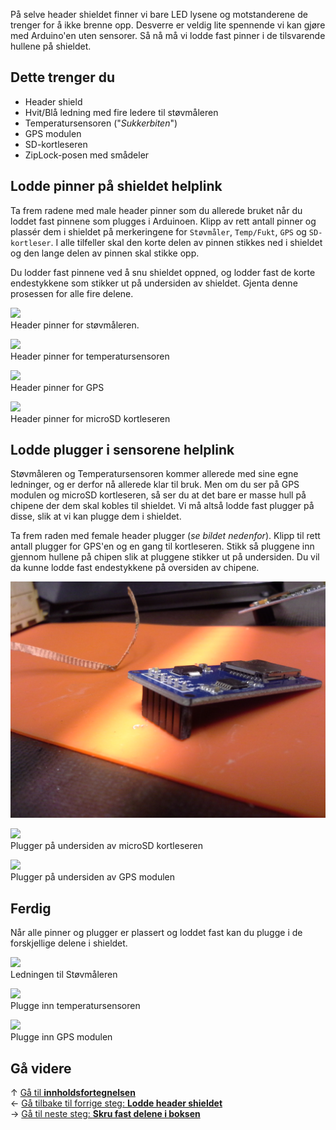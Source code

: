 På selve header shieldet finner vi bare LED lysene og motstanderene de trenger for å ikke brenne opp. Desverre er veldig lite spennende vi kan gjøre med Arduino'en uten sensorer. Så nå må vi lodde fast pinner i de tilsvarende hullene på shieldet.

## Dette trenger du

* Header shield
* Hvit/Blå ledning med fire ledere til støvmåleren
* Temperatursensoren ("*Sukkerbiten*")
* GPS modulen
* SD-kortleseren
* ZipLock-posen med smådeler

## Lodde pinner på shieldet helplink

Ta frem radene med male header pinner som du allerede bruket når du loddet fast pinnene som plugges i Arduinoen. Klipp av rett antall pinner og plassér dem i shieldet på merkeringene for `Støvmåler`, `Temp/Fukt`, `GPS` og `SD-kortleser`. I alle tilfeller skal den korte delen av pinnen stikkes ned i shieldet og den lange delen av pinnen skal stikke opp.

Du lodder fast pinnene ved å snu shieldet oppned, og lodder fast de korte endestykkene som stikker ut på undersiden av shieldet. Gjenta denne prosessen for alle fire delene.

![][header-pins-pm]  
Header pinner for støvmåleren.

![][header-pins-dht]  
Header pinner for temperatursensoren

![][header-pins-gps]  
Header pinner for GPS

![][header-pins-sd]  
Header pinner for microSD kortleseren

## Lodde plugger i sensorene helplink

Støvmåleren og Temperatursensoren kommer allerede med sine egne ledninger, og er derfor nå allerede klar til bruk. Men om du ser på GPS modulen og microSD kortleseren, så ser du at det bare er masse hull på chipene der dem skal kobles til shieldet. Vi må altså lodde fast plugger på disse, slik at vi kan plugge dem i shieldet.

Ta frem raden med female header plugger (*se bildet nedenfor*). Klipp til rett antall plugger for GPS'en og en gang til kortleseren. Stikk så pluggene inn gjennom hullene på chipen slik at pluggene stikker ut på undersiden. Du vil da kunne lodde fast endestykkene på oversiden av chipene.

![Plassering av pluggene på undersiden av chipen][header-plugs-placement]

![][header-plugs-sd]  
Plugger på undersiden av microSD kortleseren

![][header-plugs-gps]  
Plugger på undersiden av GPS modulen

## Ferdig

Når alle pinner og plugger er plassert og loddet fast kan du plugge i de forskjellige delene i shieldet.

![][plugging-pm]  
Ledningen til Støvmåleren

![][plugging-dht]  
Plugge inn temperatursensoren

![][plugging-gps]  
Plugge inn GPS modulen

## Gå videre

&uarr; [Gå til **innholdsfortegnelsen**][home]  
&larr; [Gå tilbake til forrige steg: **Lodde header shieldet**][shield]  
&rarr; [Gå til neste steg: **Skru fast delene i boksen**][skrew]  

[home]: Guide-Bygging-og-Lodding
[shield]: Lodde-header-shield
[skrew]: Skru-fast-komponenter

[header-pins-pm]: 20171019_120102.jpg
[header-pins-dht]: 20171019_121148.jpg
[header-pins-gps]: 20171019_122615.jpg
[header-pins-sd]: 20171019_125617.jpg
[header-plugs-placement]: 20171019_130534.jpg
[header-plugs-gps]: 20171019_122732.jpg
[header-plugs-sd]: 20171019_130550.jpg
[plugging-pm]: 20171019_120201.jpg
[plugging-dht]: 20171019_121343.jpg
[plugging-gps]: 20171019_125500.jpg
